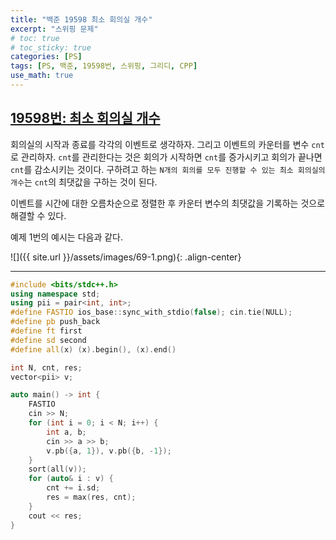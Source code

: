```yaml
---
title: "백준 19598 최소 회의실 개수"
excerpt: "스위핑 문제"
# toc: true
# toc_sticky: true
categories: [PS]
tags: [PS, 백준, 19598번, 스위핑, 그리디, CPP]
use_math: true
---
```


## [19598번: 최소 회의실 개수](https://www.acmicpc.net/problem/19598)

회의실의 시작과 종료를 각각의 이벤트로 생각하자. 그리고 이벤트의 카운터를 변수 `cnt`로 관리하자. `cnt`를 관리한다는 것은 회의가 시작하면 `cnt`를 증가시키고 회의가 끝나면 `cnt`를 감소시키는 것이다. 구하려고 하는 `N개의 회의를 모두 진행할 수 있는 최소 회의실의 개수`는 `cnt`의 최댓값을 구하는 것이 된다.  

이벤트를 시간에 대한 오름차순으로 정렬한 후 카운터 변수의 최댓값을 기록하는 것으로 해결할 수 있다.  

예제 1번의 예시는 다음과 같다.

![]({{ site.url }}/assets/images/69-1.png){: .align-center}

 
<hr>

```cpp
#include <bits/stdc++.h>
using namespace std;
using pii = pair<int, int>;
#define FASTIO ios_base::sync_with_stdio(false); cin.tie(NULL);
#define pb push_back
#define ft first
#define sd second
#define all(x) (x).begin(), (x).end()

int N, cnt, res;
vector<pii> v;

auto main() -> int {
    FASTIO
    cin >> N;
    for (int i = 0; i < N; i++) {
        int a, b;
        cin >> a >> b;
        v.pb({a, 1}), v.pb({b, -1});
    }
    sort(all(v));
    for (auto& i : v) {
        cnt += i.sd;
        res = max(res, cnt);
    }
    cout << res;
}
```

<br><br>